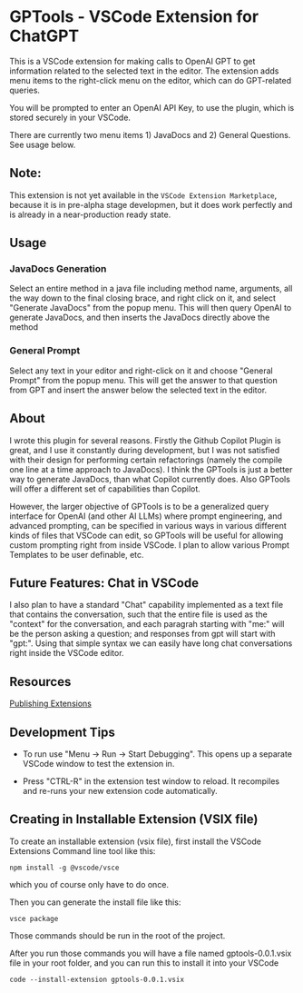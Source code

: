 # GPTools - VSCode Extension for ChatGPT

This is a VSCode extension for making calls to OpenAI GPT to get information related to the selected text in the editor. The extension adds menu items to the right-click menu on the editor, which can do GPT-related queries.

You will be prompted to enter an OpenAI API Key, to use the plugin, which is stored securely in your VSCode.

There are currently two menu items 1) JavaDocs and 2) General Questions. See usage below.

## Note:

This extension is not yet available in the `VSCode Extension Marketplace`, because it is in pre-alpha stage developmen, but it does work perfectly and is already in a near-production ready state. 

## Usage

### JavaDocs Generation

Select an entire method in a java file including method name, arguments, all the way down to the final closing brace, and right click on it, and select "Generate JavaDocs" from the popup menu. This will then query OpenAI to generate JavaDocs, and then inserts the JavaDocs directly above the method

### General Prompt

Select any text in your editor and right-click on it and choose "General Prompt" from the popup menu. This will get the answer to that question from GPT and insert the answer below the selected text in the editor.

## About

I wrote this plugin for several reasons. Firstly the Github Copilot Plugin is great, and I use it constantly during development, but I was not satisfied with their design for performing certain refactorings (namely the compile one line at a time approach to JavaDocs). I think the GPTools is just a better way to generate JavaDocs, than what Copilot currently does. Also GPTools will offer a different set of capabilities than Copilot.

However, the larger objective of GPTools is to be a generalized query interface for OpenAI (and other AI LLMs) where prompt engineering, and advanced prompting, can be specified in various ways in various different kinds of files that VSCode can edit, so GPTools will be useful for allowing custom prompting right from inside VSCode. I plan to allow various Prompt Templates to be user definable, etc.

## Future Features: Chat in VSCode

I also plan to have a standard "Chat" capability implemented as a text file that contains the conversation, such that the entire file is used as the "context" for the conversation, and each paragrah starting with "me:" will be the person asking a question; and responses from gpt will start with "gpt:". Using that simple syntax we can easily have long chat conversations right inside the VSCode editor. 

## Resources

[Publishing Extensions](https://code.visualstudio.com/api/working-with-extensions/publishing-extension)

## Development Tips

* To run use "Menu -> Run -> Start Debugging". This opens up a separate VSCode window to test the extension in.

* Press "CTRL-R" in the extension test window to reload. It recompiles and re-runs your new extension code automatically.

## Creating in Installable Extension (VSIX file)

To create an installable extension (vsix file), first install the VSCode Extensions Command line tool like this:

    npm install -g @vscode/vsce

which you of course only have to do once.

Then you can generate the install file like this:

    vsce package

Those commands should be run in the root of the project.

After you run those commands you will have a file named gptools-0.0.1.vsix file in your root folder, and you can run this to install it into your VSCode

    code --install-extension gptools-0.0.1.vsix

